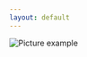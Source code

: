```yaml
---
layout: default
---
```

![Picture example](https://github.com/kvartirnik/website/blob/gh-pages/images/kvartirnik_photos/34.jpg)

